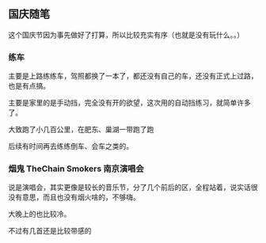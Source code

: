 ## 国庆随笔

这个国庆节因为事先做好了打算，所以比较充实有序（也就是没有玩什么。。）

### 练车
主要是上路练练车，驾照都换了一本了，都还没有自己的车，还没有正式上过路，也是有点搞。

主要是家里的是手动挡，完全没有开的欲望，这次用的自动挡练习，就简单许多了。

大致跑了小几百公里，在肥东、巢湖一带跑了跑

后续有时间再去练练倒车、会车之类的。

### 烟鬼 TheChain Smokers 南京演唱会
说是演唱会，其实更像是较长的音乐节，分了几个前后的区，全程站着，说实话很没有意思，而且也没有烟火啥的，不够嗨。

大晚上的也比较冷。

不过有几首还是比较带感的
